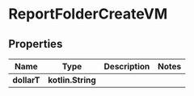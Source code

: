 
# ReportFolderCreateVM

## Properties
Name | Type | Description | Notes
------------ | ------------- | ------------- | -------------
**dollarT** | **kotlin.String** |  | 



